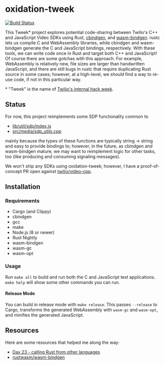 oxidation-tweek
===============

[![Build Status](https://travis-ci.org/markandrus/oxidation-tweek.svg?branch=master)](https://travis-ci.org/markandrus/oxidation-tweek)

This Tweek\* project explores potential code-sharing between Twilio's C++ and
JavaScript Video SDKs using Rust, [cbindgen](https://github.com/eqrion/cbindgen),
and [wasm-bindgen](https://github.com/rustwasm/wasm-bindgen). rustc lets us
compile C and WebAssembly libraries, while cbindgen and wasm-bindgen generate
the C and JavaScript bindings, respectively. With these tools, we can write code
once in Rust and target both C++ and JavaScript! Of course there are some
gotchas with this approach. For example, WebAssembly is relatively new, file
sizes are larger than handwritten JavaScript, and there are still bugs in rustc
that require duplicating Rust source in some cases; however, at a high-level, we
_should_ find a way to re-use code, if not in this particular way.

\* "Tweek" is the name of [Twilio's internal hack week](https://venturebeat.com/2016/07/24/inside-the-hackathon-that-keeps-twilio-innovating/).

Status
------

For now, this project reimplements some SDP functionality common to

* [lib/util/sdp/index.js](https://github.com/twilio/twilio-video.js/blob/1.8.0/lib/util/sdp/index.js)
* [src/media/sdp_utils.cpp](https://github.com/twilio/video-cpp/blob/f83ff580baee7e80070c0e617cd231e636630a3e/src/media/sdp_utils.cpp)

mainly because the types of these functions are typically string → string and
easy to provide bindings to; however, in the future, as cbindgen and
wasm-bindgen mature, we may want to reimplement logic for other tasks, too (like
producing and consuming signaling messages).

We won't ship any SDKs using oxidation-tweek; however, I have a proof-of-concept
PR open against [twilio/video-cpp](https://github.com/twilio/video-cpp).

Installation
------------

### Requirements

* Cargo (and Clippy)
* cbindgen
* gcc
* make
* Node.js (8 or newer)
* Rust Nightly
* wasm-bindgen
* wasm-gc
* wasm-opt

### Usage

Run `make all` to build and run both the C and JavaScript test applications.
`make help` will show some other commands you can run.

#### Release Mode

You can build in release mode with `make release`. This passes `--release` to
Cargo, transforms the generated WebAssembly with `wasm-gc` and `wasm-opt`, and
minifies the generated JavaScript.

Resources
---------

Here are some resources that helped me along the way:

* [Day 23 - calling Rust from other languages](http://zsiciarz.github.io/24daysofrust/book/vol1/day23.html)
* [rustwasm/wasm-bindgen](https://github.com/rustwasm/wasm-bindgen)
